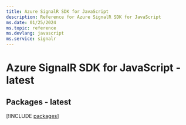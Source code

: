 ```yaml
---
title: Azure SignalR SDK for JavaScript
description: Reference for Azure SignalR SDK for JavaScript
ms.date: 01/25/2024
ms.topic: reference
ms.devlang: javascript
ms.service: signalr
---
```

# Azure SignalR SDK for JavaScript - latest
## Packages - latest
[!INCLUDE [packages](signalr-index.md)]